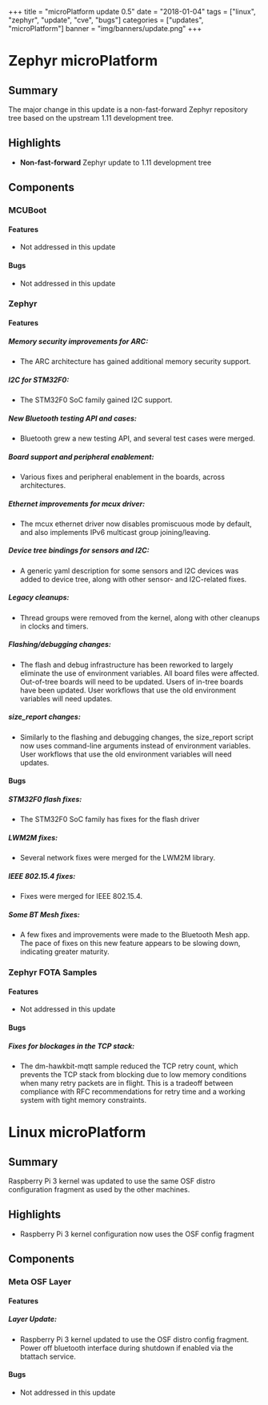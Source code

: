 +++
title = "microPlatform update 0.5"
date = "2018-01-04"
tags = ["linux", "zephyr", "update", "cve", "bugs"]
categories = ["updates", "microPlatform"]
banner = "img/banners/update.png"
+++

# Zephyr microPlatform

## Summary

The major change in this update is a non-fast-forward Zephyr
repository tree based on the upstream 1.11 development tree.


## Highlights

- **Non-fast-forward** Zephyr update to 1.11 development tree

## Components


### MCUBoot


#### Features
- Not addressed in this update

#### Bugs
- Not addressed in this update

### Zephyr


#### Features

##### Memory security improvements for ARC: 
- The ARC architecture has gained additional memory
security support.


##### I2C for STM32F0: 
- The STM32F0 SoC family gained I2C support.


##### New Bluetooth testing API and cases: 
- Bluetooth grew a new testing API, and several test cases
were merged.


##### Board support and peripheral enablement: 
- Various fixes and peripheral enablement in the boards,
across architectures.


##### Ethernet improvements for mcux driver: 
- The mcux ethernet driver now disables promiscuous mode
by default, and also implements IPv6 multicast group
joining/leaving.


##### Device tree bindings for sensors and I2C: 
- A generic yaml description for some sensors and I2C
devices was added to device tree, along with other
sensor- and I2C-related fixes.


##### Legacy cleanups: 
- Thread groups were removed from the kernel, along with
other cleanups in clocks and timers.


##### Flashing/debugging changes: 
- The flash and debug infrastructure has been reworked to
largely eliminate the use of environment variables. All
board files were affected. Out-of-tree boards will need
to be updated. Users of in-tree boards have been
updated. User workflows that use the old environment
variables will need updates.


##### size_report changes: 
- Similarly to the flashing and debugging changes, the
size_report script now uses command-line arguments
instead of environment variables. User workflows that
use the old environment variables will need updates.


#### Bugs

##### STM32F0 flash fixes: 
- The STM32F0 SoC family has fixes for the flash driver



##### LWM2M fixes: 
- Several network fixes were merged for the LWM2M library.



##### IEEE 802.15.4 fixes: 
- Fixes were merged for IEEE 802.15.4.



##### Some BT Mesh fixes: 
- A few fixes and improvements were made to the Bluetooth
Mesh app. The pace of fixes on this new feature appears
to be slowing down, indicating greater maturity.



### Zephyr FOTA Samples


#### Features
- Not addressed in this update

#### Bugs

##### Fixes for blockages in the TCP stack: 
- The dm-hawkbit-mqtt sample reduced the TCP retry count,
which prevents the TCP stack from blocking due to low
memory conditions when many retry packets are in flight.
This is a tradeoff between compliance with RFC
recommendations for retry time and a working system with
tight memory constraints.


# Linux microPlatform

## Summary

Raspberry Pi 3 kernel was updated to use the same OSF distro configuration
fragment as used by the other machines.


## Highlights

- Raspberry Pi 3 kernel configuration now uses the OSF config fragment

## Components


### Meta OSF Layer


#### Features

##### Layer Update: 
- Raspberry Pi 3 kernel updated to use the OSF distro config
fragment.
Power off bluetooth interface during shutdown if enabled via
the btattach service.


#### Bugs
- Not addressed in this update
